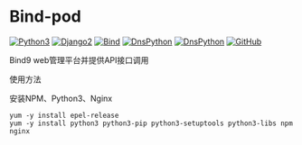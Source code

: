 # Bind-pod
[![Python3](https://img.shields.io/badge/Python-3.6.12-blue.svg?style=popout&)](https://www.python.org/)
[![Django2](https://img.shields.io/badge/Django-2.2.5-brightgreen.svg?style=popout)](https://www.djangoproject.com/)
[![Bind](https://img.shields.io/badge/Bind-9.11.4-orange.svg?style=popout)](http://www.isc.org/)
[![DnsPython](https://img.shields.io/badge/DnsPython-1.16.0-9cf.svg?style=popout)](http://www.dnspython.org/)
[![DnsPython](https://img.shields.io/badge/DjangoRestFramework-3.11.0-yellow.svg?style=popout)](https://www.django-rest-framework.org/)
[![GitHub](https://img.shields.io/github/license/xiaoxin1992/bind-pod)](https://github.com/xiaoxin1992/bind-pod/edit/main/LICENSE)

Bind9 web管理平台并提供API接口调用

 使用方法
 
 安装NPM、Python3、Nginx
 ```shell script
yum -y install epel-release
yum -y install python3 python3-pip python3-setuptools python3-libs npm nginx
```


